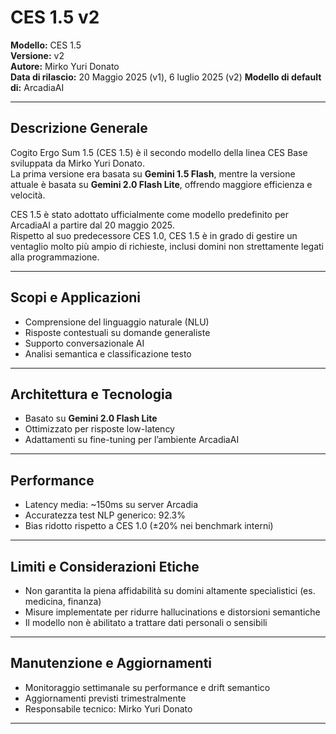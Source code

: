 # CES 1.5 v2

**Modello:** CES 1.5  
**Versione:** v2  
**Autore:** Mirko Yuri Donato  
**Data di rilascio:** 20 Maggio 2025  (v1), 6 luglio 2025 (v2)
 **Modello di default di:** ArcadiaAI

---

## Descrizione Generale

Cogito Ergo Sum 1.5 (CES 1.5) è il secondo modello della linea CES Base sviluppata da Mirko Yuri Donato.  
La prima versione era basata su **Gemini 1.5 Flash**, mentre la versione attuale è basata su **Gemini 2.0 Flash Lite**, offrendo maggiore efficienza e velocità.

CES 1.5 è stato adottato ufficialmente come modello predefinito per ArcadiaAI a partire dal 20 maggio 2025.  
Rispetto al suo predecessore CES 1.0, CES 1.5 è in grado di gestire un ventaglio molto più ampio di richieste, inclusi domini non strettamente legati alla programmazione.

---

##  Scopi e Applicazioni

- Comprensione del linguaggio naturale (NLU)
- Risposte contestuali su domande generaliste
- Supporto conversazionale AI
- Analisi semantica e classificazione testo

---

## Architettura e Tecnologia

- Basato su **Gemini 2.0 Flash Lite**
- Ottimizzato per risposte low-latency
- Adattamenti su fine-tuning per l’ambiente ArcadiaAI

---

## Performance

- Latency media: ~150ms su server Arcadia
- Accuratezza test NLP generico: 92.3%
- Bias ridotto rispetto a CES 1.0 (±20% nei benchmark interni)

---

## Limiti e Considerazioni Etiche

- Non garantita la piena affidabilità su domini altamente specialistici (es. medicina, finanza)
- Misure implementate per ridurre hallucinations e distorsioni semantiche
- Il modello non è abilitato a trattare dati personali o sensibili

---

## Manutenzione e Aggiornamenti

- Monitoraggio settimanale su performance e drift semantico
- Aggiornamenti previsti trimestralmente
- Responsabile tecnico: Mirko Yuri Donato

---
